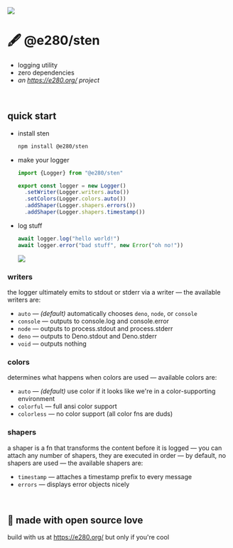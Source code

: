 
![](https://i.imgur.com/TTZbq3k.jpeg)

# 🖋️ @e280/sten
- logging utility
- zero dependencies
- *an https://e280.org/ project*

<br/>

## quick start
- install sten
  ```sh
  npm install @e280/sten
  ```
- make your logger
  ```ts
  import {Logger} from "@e280/sten"

  export const logger = new Logger()
    .setWriter(Logger.writers.auto())
    .setColors(Logger.colors.auto())
    .addShaper(Logger.shapers.errors())
    .addShaper(Logger.shapers.timestamp())
  ```
- log stuff
  ```ts
  await logger.log("hello world!")
  await logger.error("bad stuff", new Error("oh no!"))
  ```
  ![](https://i.imgur.com/IYaMhJ7.png)

### writers
the logger ultimately emits to stdout or stderr via a writer — the available writers are:
- `auto` — *(default)* automatically chooses `deno`, `node`, or `console`
- `console` — outputs to console.log and console.error
- `node` — outputs to process.stdout and process.stderr
- `deno` — outputs to Deno.stdout and Deno.stderr
- `void` — outputs nothing

### colors
determines what happens when colors are used — available colors are:
- `auto` — *(default)* use color if it looks like we're in a color-supporting environment
- `colorful` — full ansi color support
- `colorless` — no color support (all color fns are duds)

### shapers
a shaper is a fn that transforms the content before it is logged — you can attach any number of shapers, they are executed in order — by default, no shapers are used — the available shapers are:
- `timestamp` — attaches a timestamp prefix to every message
- `errors` — displays error objects nicely

<br/>

## 💖 made with open source love
build with us at https://e280.org/ but only if you're cool

